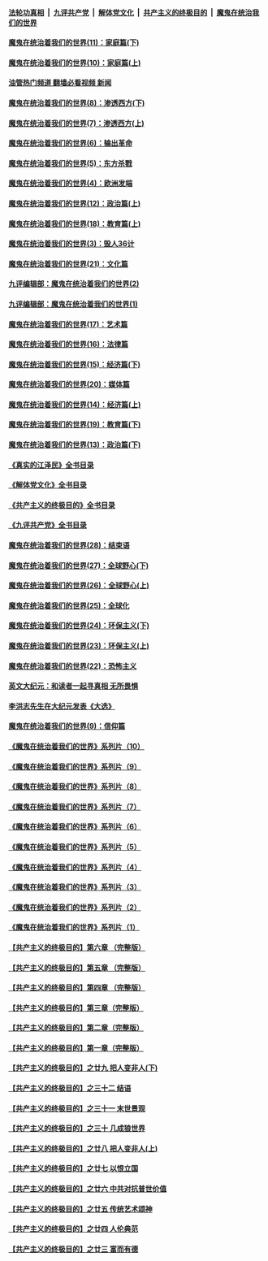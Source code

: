 ####  [法轮功真相](../../../../basic/blob/master/README.md?t=12060531) &nbsp;|&nbsp; [九评共产党](../../../../9ping.md/blob/master/README.md?t=12060531) &nbsp;|&nbsp; [解体党文化](../../../../jtdwh.md/blob/master/README.md?t=12060531)  &nbsp;|&nbsp; [共产主义的终极目的](../../../../gczydzjmd.md/blob/master/README.md?t=12060531) &nbsp;|&nbsp; [魔鬼在统治我们的世界](../../../../mgztzwmdsj.md/blob/master/README.md?t=12060531) 

#### [魔鬼在统治着我们的世界(11)：家庭篇(下)](../pages/nsc422/n10440961.md?t=12060531) 

#### [魔鬼在统治着我们的世界(10)：家庭篇(上)](../pages/nsc422/n10435448.md?t=12060531) 

#### [油管热门频道 翻墙必看视频 新闻](http://129.146.143.75:81/youtube.html?12060531)

#### [魔鬼在统治着我们的世界(8)：渗透西方(下)](../pages/nsc422/n10429603.md?t=12060531) 

#### [魔鬼在统治着我们的世界(7)：渗透西方(上)](../pages/nsc422/n10426013.md?t=12060531) 

#### [魔鬼在统治着我们的世界(6)：输出革命](../pages/nsc422/n10421536.md?t=12060531) 

#### [魔鬼在统治着我们的世界(5)：东方杀戮](../pages/nsc422/n10417707.md?t=12060531) 

#### [魔鬼在统治着我们的世界(4)：欧洲发端](../pages/nsc422/n10414890.md?t=12060531) 

#### [魔鬼在统治着我们的世界(12)：政治篇(上)](../pages/nsc422/n10444576.md?t=12060531) 

#### [魔鬼在统治着我们的世界(18)：教育篇(上)](../pages/nsc422/n10526970.md?t=12060531) 

#### [魔鬼在统治着我们的世界(3)：毁人36计](../pages/nsc422/n10411583.md?t=12060531) 

#### [魔鬼在统治着我们的世界(21)：文化篇](../pages/nsc422/n10597706.md?t=12060531) 

#### [九评编辑部：魔鬼在统治着我们的世界(2)](../pages/nsc422/n10410036.md?t=12060531) 

#### [九评编辑部：魔鬼在统治着我们的世界(1)](../pages/nsc422/n10406825.md?t=12060531) 

#### [魔鬼在统治着我们的世界(17)：艺术篇](../pages/nsc422/n10499093.md?t=12060531) 

#### [魔鬼在统治着我们的世界(16)：法律篇](../pages/nsc422/n10485969.md?t=12060531) 

#### [魔鬼在统治着我们的世界(15)：经济篇(下)](../pages/nsc422/n10469975.md?t=12060531) 

#### [魔鬼在统治着我们的世界(20)：媒体篇](../pages/nsc422/n10586579.md?t=12060531) 

#### [魔鬼在统治着我们的世界(14)：经济篇(上)](../pages/nsc422/n10457370.md?t=12060531) 

#### [魔鬼在统治着我们的世界(19)：教育篇(下)](../pages/nsc422/n10564808.md?t=12060531) 

#### [魔鬼在统治着我们的世界(13)：政治篇(下)](../pages/nsc422/n10448270.md?t=12060531) 

#### [《真实的江泽民》全书目录](../pages/nsc422/n13721399.md?t=12060531) 

#### [《解体党文化》全书目录](../pages/nsc422/n13721157.md?t=12060531) 

#### [《共产主义的终极目的》全书目录](../pages/nsc422/n13721048.md?t=12060531) 

#### [《九评共产党》全书目录](../pages/nsc422/n13708085.md?t=12060531) 

#### [魔鬼在统治着我们的世界(28)：结束语](../pages/nsc422/n10936246.md?t=12060531) 

#### [魔鬼在统治着我们的世界(27)：全球野心(下)](../pages/nsc422/n10928319.md?t=12060531) 

#### [魔鬼在统治着我们的世界(26)：全球野心(上)](../pages/nsc422/n10900318.md?t=12060531) 

#### [魔鬼在统治着我们的世界(25)：全球化](../pages/nsc422/n10788205.md?t=12060531) 

#### [魔鬼在统治着我们的世界(24)：环保主义(下)](../pages/nsc422/n10695307.md?t=12060531) 

#### [魔鬼在统治着我们的世界(23)：环保主义(上)](../pages/nsc422/n10688613.md?t=12060531) 

#### [魔鬼在统治着我们的世界(22)：恐怖主义](../pages/nsc422/n10614727.md?t=12060531) 

#### [英文大纪元：和读者一起寻真相 无所畏惧](../pages/nsc422/n12542027.md?t=12060531) 

#### [李洪志先生在大纪元发表《大选》](../pages/nsc422/n12534746.md?t=12060531) 

#### [魔鬼在统治着我们的世界(9)：信仰篇](../pages/nsc422/n10432159.md?t=12060531) 

#### [《魔鬼在统治着我们的世界》系列片（10）](../pages/nsc422/n12292670.md?t=12060531) 

#### [《魔鬼在统治着我们的世界》系列片（9）](../pages/nsc422/n12290859.md?t=12060531) 

#### [《魔鬼在统治着我们的世界》系列片（8）](../pages/nsc422/n12287445.md?t=12060531) 

#### [《魔鬼在统治着我们的世界》系列片（7）](../pages/nsc422/n12283425.md?t=12060531) 

#### [《魔鬼在统治着我们的世界》系列片（6）](../pages/nsc422/n12282314.md?t=12060531) 

#### [《魔鬼在统治着我们的世界》系列片（5）](../pages/nsc422/n12281419.md?t=12060531) 

#### [《魔鬼在统治着我们的世界》系列片（4）](../pages/nsc422/n12274024.md?t=12060531) 

#### [《魔鬼在统治着我们的世界》系列片（3）](../pages/nsc422/n12271322.md?t=12060531) 

#### [《魔鬼在统治着我们的世界》系列片（2）](../pages/nsc422/n12269049.md?t=12060531) 

#### [《魔鬼在统治着我们的世界》系列片（1）](../pages/nsc422/n12267575.md?t=12060531) 

#### [【共产主义的终极目的】第六章 （完整版）](../pages/nsc422/n11428913.md?t=12060531) 

#### [【共产主义的终极目的】第五章 （完整版）](../pages/nsc422/n11428912.md?t=12060531) 

#### [【共产主义的终极目的】第四章 （完整版）](../pages/nsc422/n11428907.md?t=12060531) 

#### [【共产主义的终极目的】第三章（完整版）](../pages/nsc422/n11428848.md?t=12060531) 

#### [【共产主义的终极目的】第二章（完整版）](../pages/nsc422/n11428831.md?t=12060531) 

#### [【共产主义的终极目的】第一章（完整版）](../pages/nsc422/n11417651.md?t=12060531) 

#### [【共产主义的终极目的】之廿九 把人变非人(下)](../pages/nsc422/n11344140.md?t=12060531) 

#### [【共产主义的终极目的】之三十二 结语](../pages/nsc422/n11360535.md?t=12060531) 

#### [【共产主义的终极目的】之三十一 末世景观](../pages/nsc422/n11351129.md?t=12060531) 

#### [【共产主义的终极目的】之三十 几成狼世界](../pages/nsc422/n11348280.md?t=12060531) 

#### [【共产主义的终极目的】之廿八 把人变非人(上)](../pages/nsc422/n11340492.md?t=12060531) 

#### [【共产主义的终极目的】之廿七 以恨立国](../pages/nsc422/n11336944.md?t=12060531) 

#### [【共产主义的终极目的】之廿六 中共对抗普世价值](../pages/nsc422/n11324785.md?t=12060531) 

#### [【共产主义的终极目的】之廿五 传统艺术颂神](../pages/nsc422/n11296396.md?t=12060531) 

#### [【共产主义的终极目的】之廿四 人伦典范](../pages/nsc422/n11296397.md?t=12060531) 

#### [【共产主义的终极目的】之廿三 富而有德](../pages/nsc422/n11283598.md?t=12060531) 

<img src='http://gfw-breaker.win/goodnews/indexes/nsc422.md' width='0px' height='0px'/>
